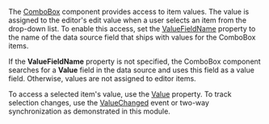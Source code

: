 The [ComboBox](https://docs.devexpress.com/Blazor/DevExpress.Blazor.DxComboBox-2) component provides access to item values. The value is assigned to the editor's edit value when a user selects an item from the drop-down list. To enable this access, set the [ValueFieldName](https://docs.devexpress.com/Blazor/DevExpress.Blazor.DxComboBox-2.ValueFieldName) property to the name of the data source field that ships with values for the ComboBox items.

If the **ValueFieldName** property is not specified, the ComboBox component searches for a **Value** field in the data source and uses this field as a value field. Otherwise, values are not assigned to editor items.

To access a selected item's value, use the [Value](https://docs.devexpress.com/Blazor/DevExpress.Blazor.DxComboBox-2.Value) property. To track selection changes, use the [ValueChanged](https://docs.devexpress.com/Blazor/DevExpress.Blazor.DxComboBox-2.ValueChanged) event or two-way synchronization as demonstrated in this module.

